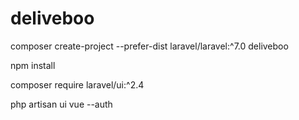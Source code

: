 # deliveboo

composer create-project --prefer-dist laravel/laravel:^7.0 deliveboo

npm install

composer require laravel/ui:^2.4

php artisan ui vue --auth